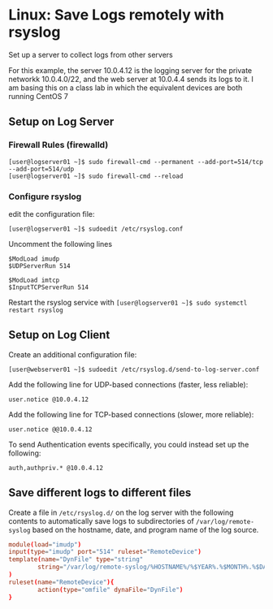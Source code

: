 <!--
SPDX-FileCopyrightText: 2022 - 2024 Eli Array Minkoff

SPDX-License-Identifier: MIT
-->

# Linux: Save Logs remotely with rsyslog

Set up a server to collect logs from other servers

For this example, the server 10.0.4.12 is the logging server for the private networkk 10.0.4.0/22, and the web server at 10.0.4.4 sends its logs to it. I am basing this on a class lab in which the equivalent devices are both running CentOS 7

## Setup on Log Server

### Firewall Rules (firewalld)

```
[user@logserver01 ~]$ sudo firewall-cmd --permanent --add-port=514/tcp --add-port=514/udp
[user@logserver01 ~]$ sudo firewall-cmd --reload
```

### Configure rsyslog

edit the configuration file:

`[user@logserver01 ~]$ sudoedit /etc/rsyslog.conf`

Uncomment the following lines

```
$ModLoad imudp
$UDPServerRun 514

$ModLoad imtcp
$InputTCPServerRun 514
```

Restart the rsyslog service with `[user@logserver01 ~]$ sudo systemctl restart rsyslog`

## Setup on Log Client

Create an additional configuration file:

`[user@webserver01 ~]$ sudoedit /etc/rsyslog.d/send-to-log-server.conf`

Add the following line for UDP-based connections (faster, less reliable):

```
user.notice @10.0.4.12
```

Add the following line for TCP-based connections (slower, more reliable):

```
user.notice @@10.0.4.12
```

To send Authentication events specifically, you could instead set up the following:

```
auth,authpriv.* @10.0.4.12
```

## Save different logs to different files

Create a file in `/etc/rsyslog.d/` on the log server with the following contents to automatically save logs to subdirectories of `/var/log/remote-syslog` based on the hostname, date, and program name of the log source.

```conf
module(load="imudp")
input(type="imudp" port="514" ruleset="RemoteDevice")
template(name="DynFile" type="string"
        string="/var/log/remote-syslog/%HOSTNAME%/%$YEAR%.%$MONTH%.%$DAY%.%PROGRAMNAME%.log"
)
ruleset(name="RemoteDevice"){
        action(type="omfile" dynaFile="DynFile")
}
```
